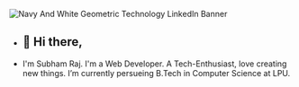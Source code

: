 ![Navy And White Geometric Technology  LinkedIn Banner](https://raw.githubusercontent.com/sagar-viradiya/sagar-viradiya/master/resources/banner.png)




- <h2> 👋 Hi there, </h2>
- <p>I'm Subham Raj. I'm a Web Developer. A Tech-Enthusiast, love creating new things. I’m currently persueing B.Tech in Computer Science at LPU.</p>

<!---
Subham-Shaurya/Subham-Shaurya is a ✨ special ✨ repository because its `README.md` (this file) appears on your GitHub profile.
You can click the Preview link to take a look at your changes.
--->
